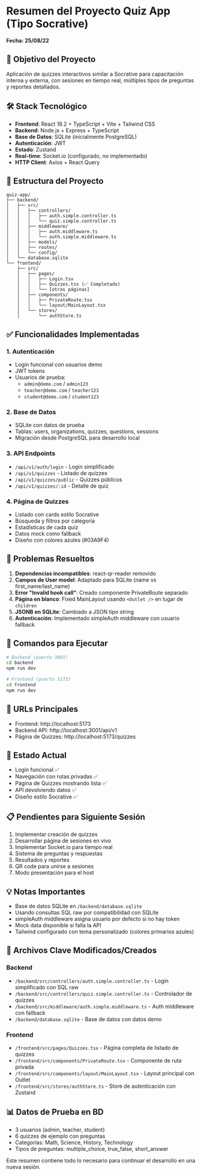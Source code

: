 # Resumen del Proyecto Quiz App (Tipo Socrative)
**Fecha: 25/08/22**

## 🎯 Objetivo del Proyecto
Aplicación de quizzes interactivos similar a Socrative para capacitación interna y externa, con sesiones en tiempo real, múltiples tipos de preguntas y reportes detallados.

## 🛠️ Stack Tecnológico
- **Frontend**: React 18.2 + TypeScript + Vite + Tailwind CSS
- **Backend**: Node.js + Express + TypeScript
- **Base de Datos**: SQLite (inicialmente PostgreSQL)
- **Autenticación**: JWT
- **Estado**: Zustand
- **Real-time**: Socket.io (configurado, no implementado)
- **HTTP Client**: Axios + React Query

## 📁 Estructura del Proyecto
```
quiz-app/
├── backend/
│   ├── src/
│   │   ├── controllers/
│   │   │   ├── auth.simple.controller.ts
│   │   │   └── quiz.simple.controller.ts
│   │   ├── middleware/
│   │   │   ├── auth.middleware.ts
│   │   │   └── auth.simple.middleware.ts
│   │   ├── models/
│   │   ├── routes/
│   │   └── config/
│   └── database.sqlite
└── frontend/
    ├── src/
    │   ├── pages/
    │   │   ├── Login.tsx
    │   │   ├── Quizzes.tsx (✅ Completado)
    │   │   └── [otras páginas]
    │   ├── components/
    │   │   ├── PrivateRoute.tsx
    │   │   └── layout/MainLayout.tsx
    │   └── stores/
    │       └── authStore.ts
```

## ✅ Funcionalidades Implementadas

### 1. Autenticación
- Login funcional con usuarios demo
- JWT tokens
- Usuarios de prueba:
  - `admin@demo.com` / `admin123`
  - `teacher@demo.com` / `teacher123`
  - `student@demo.com` / `student123`

### 2. Base de Datos
- SQLite con datos de prueba
- Tablas: users, organizations, quizzes, questions, sessions
- Migración desde PostgreSQL para desarrollo local

### 3. API Endpoints
- `/api/v1/auth/login` - Login simplificado
- `/api/v1/quizzes` - Listado de quizzes
- `/api/v1/quizzes/public` - Quizzes públicos
- `/api/v1/quizzes/:id` - Detalle de quiz

### 4. Página de Quizzes
- Listado con cards estilo Socrative
- Búsqueda y filtros por categoría
- Estadísticas de cada quiz
- Datos mock como fallback
- Diseño con colores azules (#03A9F4)

## 🐛 Problemas Resueltos

1. **Dependencias incompatibles**: react-qr-reader removido
2. **Campos de User model**: Adaptado para SQLite (name vs first_name/last_name)
3. **Error "Invalid hook call"**: Creado componente PrivateRoute separado
4. **Página en blanco**: Fixed MainLayout usando `<Outlet />` en lugar de `children`
5. **JSONB en SQLite**: Cambiado a JSON tipo string
6. **Autenticación**: Implementado simpleAuth middleware con usuario fallback

## 📝 Comandos para Ejecutar

```bash
# Backend (puerto 3001)
cd backend
npm run dev

# Frontend (puerto 5173)
cd frontend
npm run dev
```

## 🚀 URLs Principales
- Frontend: http://localhost:5173
- Backend API: http://localhost:3001/api/v1
- Página de Quizzes: http://localhost:5173/quizzes

## 🔄 Estado Actual
- Login funcional ✅
- Navegación con rutas privadas ✅
- Página de Quizzes mostrando lista ✅
- API devolviendo datos ✅
- Diseño estilo Socrative ✅

## 📋 Pendientes para Siguiente Sesión
1. Implementar creación de quizzes
2. Desarrollar página de sesiones en vivo
3. Implementar Socket.io para tiempo real
4. Sistema de preguntas y respuestas
5. Resultados y reportes
6. QR code para unirse a sesiones
7. Modo presentación para el host

## 💡 Notas Importantes
- Base de datos SQLite en `/backend/database.sqlite`
- Usando consultas SQL raw por compatibilidad con SQLite
- simpleAuth middleware asigna usuario por defecto si no hay token
- Mock data disponible si falla la API
- Tailwind configurado con tema personalizado (colores primarios azules)

## 🔧 Archivos Clave Modificados/Creados

### Backend
- `/backend/src/controllers/auth.simple.controller.ts` - Login simplificado con SQL raw
- `/backend/src/controllers/quiz.simple.controller.ts` - Controlador de quizzes
- `/backend/src/middleware/auth.simple.middleware.ts` - Auth middleware con fallback
- `/backend/database.sqlite` - Base de datos con datos demo

### Frontend
- `/frontend/src/pages/Quizzes.tsx` - Página completa de listado de quizzes
- `/frontend/src/components/PrivateRoute.tsx` - Componente de ruta privada
- `/frontend/src/components/layout/MainLayout.tsx` - Layout principal con Outlet
- `/frontend/src/stores/authStore.ts` - Store de autenticación con Zustand

## 📊 Datos de Prueba en BD
- 3 usuarios (admin, teacher, student)
- 6 quizzes de ejemplo con preguntas
- Categorías: Math, Science, History, Technology
- Tipos de preguntas: multiple_choice, true_false, short_answer

Este resumen contiene todo lo necesario para continuar el desarrollo en una nueva sesión.